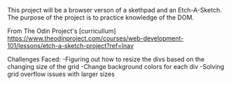 This project will be a browser verson of a skethpad and an Etch-A-Sketch. The purpose of the project is to practice knowledge of the DOM. 

From The Odin Project's [curricullum]
https://www.theodinproject.com/courses/web-development-101/lessons/etch-a-sketch-project?ref=lnav

Challenges Faced:
  -Figuring out how to resize the divs based on the changing size of the grid
  -Change background colors for each div
  -Solving grid overflow issues with larger sizes
